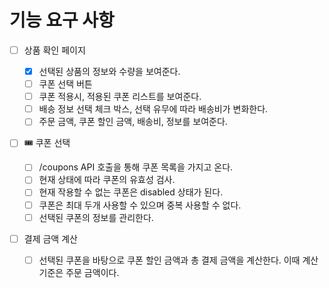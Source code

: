 # 기능 요구 사항

- [ ] 상품 확인 페이지

  - [x] 선택된 상품의 정보와 수량을 보여준다.
  - [ ] 쿠폰 선택 버튼
  - [ ] 쿠폰 적용시, 적용된 쿠폰 리스트를 보여준다.
  - [ ] 배송 정보 선택 체크 박스, 선택 유무에 따라 배송비가 변화한다.
  - [ ] 주문 금액, 쿠폰 할인 금액, 배송비, 정보를 보여준다.

- [ ] 🎟️ 쿠폰 선택

  - [ ] /coupons API 호출을 통해 쿠폰 목록을 가지고 온다.
  - [ ] 현재 상태에 따라 쿠폰의 유효성 검사.
  - [ ] 현재 작용할 수 없는 쿠폰은 disabled 상태가 된다.
  - [ ] 쿠폰은 최대 두개 사용할 수 있으며 중복 사용할 수 없다.
  - [ ] 선택된 쿠폰의 정보를 관리한다.

- [ ] 결제 금액 계산
  - [ ] 선택된 쿠폰을 바탕으로 쿠폰 할인 금액과 총 결제 금액을 계산한다. 이때 계산 기준은 주문 금액이다.
